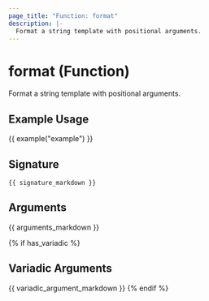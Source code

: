 ```yaml
---
page_title: "Function: format"
description: |-
  Format a string template with positional arguments.
---
```


# format (Function)

Format a string template with positional arguments.

## Example Usage

{{ example("example") }}

## Signature

`{{ signature_markdown }}`

## Arguments

{{ arguments_markdown }}

{% if has_variadic %}
## Variadic Arguments

{{ variadic_argument_markdown }}
{% endif %}
